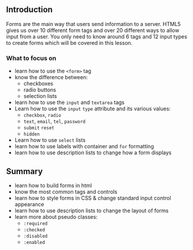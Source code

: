 ## Introduction

Forms are the main way that users send information to a server. HTML5 gives us over 10 different form tags and over 20 different ways to allow input from a user. You only need to know around 6 tags and 12 input types to create forms which will be covered in this lesson.

### What to focus on

- learn how to use the `<form>` tag
- know the difference between:
  - checkboxes
  - radio buttons
  - selection lists
- learn how to use the `input` and `textarea` tags
- Learn how to use the `input` `type` attribute and its various values:
  - `checkbox`, `radio`
  - `text`, `email`, `tel`, `password`
  - `submit` `reset`
  - `hidden`
- Learn how to use `select` lists
- learn how to use labels with container and `for` formatting
- learn how to use description lists to change how a form displays

## Summary

- learn how to build forms in html
- know the most common tags and controls
- learn how to style forms in CSS & change standard input control appearance
- learn how to use description lists to change the layout of forms
- learn more about pseudo classes:
  - `:required`
  - `:checked`
  - `:disabled`
  - `:enabled`